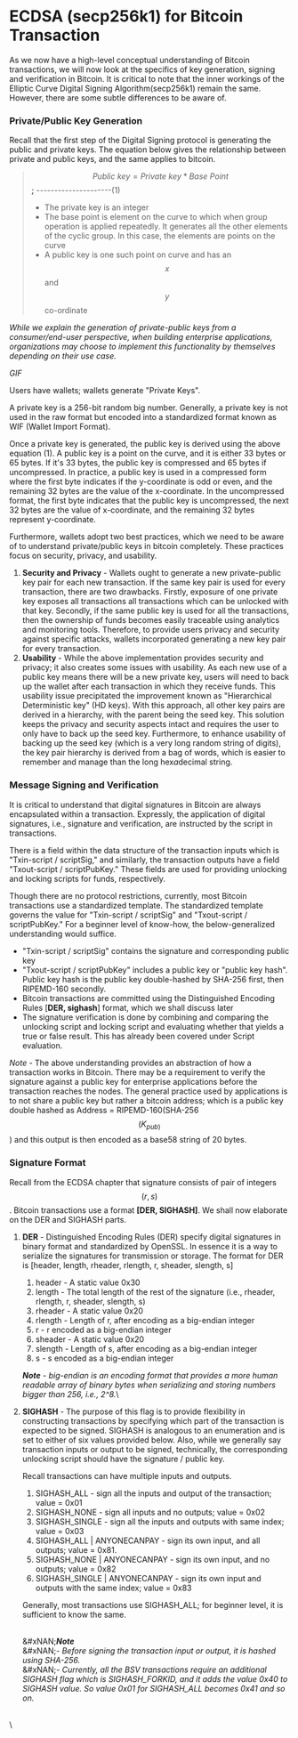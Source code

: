 # ECDSA (secp256k1) for Bitcoin Transaction

As we now have a high-level conceptual understanding of Bitcoin transactions, we will now look at the specifics of key generation, signing and verification in Bitcoin. It is critical to note that the inner workings of the Elliptic Curve Digital Signing Algorithm(secp256k1) remain the same. However, there are some subtle differences to be aware of.

### Private/Public Key Generation

Recall that the first step of the Digital Signing protocol is generating the public and private keys. The equation below gives the relationship between private and public keys, and the same applies to bitcoin.

> $$Public \ key = Private \ key * Base \ Point$$ **;** ---------------------(1)
>
> * The private key is an integer
> * The base point is element on the curve to which when group operation is applied repeatedly. It generates all the other elements of the cyclic group. In this case, the elements are points on the curve
> * A public key is one such point on curve and has an $$x$$ and $$y$$ co-ordinate

_While we explain the generation of private-public keys from a consumer/end-user perspective, when building enterprise applications, organizations may choose to implement this functionality by themselves depending on their use case._

_GIF_

Users have wallets; wallets generate "Private Keys".

A private key is a 256-bit random big number. Generally, a private key is not used in the raw format but encoded into a standardized format known as WIF (Wallet Import Format).

Once a private key is generated, the public key is derived using the above equation (1). A public key is a point on the curve, and it is either 33 bytes or 65 bytes. If it's 33 bytes, the public key is compressed and 65 bytes if uncompressed. In practice, a public key is used in a compressed form where the first byte indicates if the y-coordinate is odd or even, and the remaining 32 bytes are the value of the x-coordinate. In the uncompressed format, the first byte indicates that the public key is uncompressed, the next 32 bytes are the value of x-coordinate, and the remaining 32 bytes represent y-coordinate.

Furthermore, wallets adopt two best practices, which we need to be aware of to understand private/public keys in bitcoin completely. These practices focus on security, privacy, and usability.

1. **Security and Privacy** - Wallets ought to generate a new private-public key pair for each new transaction. If the same key pair is used for every transaction, there are two drawbacks. Firstly, exposure of one private key exposes all transactions all transactions which can be unlocked with that key. Secondly, if the same public key is used for all the transactions, then the ownership of funds becomes easily traceable using analytics and monitoring tools. Therefore, to provide users privacy and security against specific attacks, wallets incorporated generating a new key pair for every transaction.
2. **Usability** - While the above implementation provides security and privacy; it also creates some issues with usability. As each new use of a public key means there will be a new private key, users will need to back up the wallet after each transaction in which they receive funds. This usability issue precipitated the improvement known as "Hierarchical Deterministic key" (HD keys). With this approach, all other key pairs are derived in a hierarchy, with the parent being the seed key. This solution keeps the privacy and security aspects intact and requires the user to only have to back up the seed key. Furthermore, to enhance usability of backing up the seed key (which is a very long random string of digits), the key pair hierarchy is derived from a bag of words, which is easier to remember and manage than the long he&#x78;_&#x61;_&#x64;ecimal string.

### Message Signing and Verification

It is critical to understand that digital signatures in Bitcoin are always encapsulated within a transaction. Expressly, the application of digital signatures, i.e., signature and verification, are instructed by the script in transactions.

There is a field within the data structure of the transaction inputs which is "Txin-script / scriptSig," and similarly, the transaction outputs have a field "Txout-script / scriptPubKey." These fields are used for providing unlocking and locking scripts for funds, respectively.

Though there are no protocol restrictions, currently, most Bitcoin transactions use a standardized template. The standardized template governs the value for "Txin-script / scriptSig" and "Txout-script / scriptPubKey." For a beginner level of know-how, the below-generalized understanding would suffice.

* "Txin-script / scriptSig" contains the signature and corresponding public key
* "Txout-script / scriptPubKey" includes a public key or "public key hash". Public key hash is the public key double-hashed by SHA-256 first, then RIPEMD-160 secondly.
* Bitcoin transactions are committed using the Distinguished Encoding Rules \[**DER, sighash**] format, which we shall discuss later
* The signature verification is done by combining and comparing the unlocking script and locking script and evaluating whether that yields a true or false result. This has already been covered under Script evaluation.

_Note_ - The above understanding provides an abstraction of how a transaction works in Bitcoin. There may be a requirement to verify the signature against a public key for enterprise applications before the transaction reaches the nodes. The general practice used by applications is to not share a public key but rather a bitcoin address; which is a public key double hashed as Address = RIPEMD-160(SHA-256$$(K_{pub)}$$) and this output is then encoded as a base58 string of 20 bytes.

### Signature Format

Recall from the ECDSA chapter that signature consists of pair of integers $$(r, s)$$. Bitcoin transactions use a format **\[DER, SIGHASH]**. We shall now elaborate on the DER and SIGHASH parts.

1.  **DER** - Distinguished Encoding Rules (DER) specify digital signatures in binary format and standardized by OpenSSL. In essence it is a way to serialize the signatures for transmission or storage. The format for DER is \[header, length, rheader, rlength, r, sheader, slength, s]

    1. header - A static value 0x30
    2. length - The total length of the rest of the signature (i.e., rheader, rlength, r, sheader, slength, s)
    3. rheader - A static value 0x20
    4. rlength - Length of r, after encoding as a big-endian integer
    5. r - r encoded as a big-endian integer
    6. sheader - A static value 0x20
    7. slength - Length of s, after encoding as a big-endian integer
    8. s - s encoded as a big-endian integer

    _**Note**_ - _big-endian is an encoding format that provides a more human readable array of binary bytes when serializing and storing numbers bigger than 256, i.e., 2^8._\\
2.  **SIGHASH** - The purpose of this flag is to provide flexibility in constructing transactions by specifying which part of the transaction is expected to be signed. SIGHASH is analogous to an enumeration and is set to either of six values provided below. Also, while we generally say transaction inputs or output to be signed, technically, the corresponding unlocking script should have the signature / public key.

    Recall transactions can have multiple inputs and outputs.

    1. SIGHASH\_ALL - sign all the inputs and output of the transaction; value = 0x01
    2. SIGHASH\_NONE - sign all inputs and no outputs; value = 0x02
    3. SIGHASH\_SINGLE - sign all the inputs and outputs with same index; value = 0x03
    4. SIGHASH\_ALL | ANYONECANPAY - sign its own input, and all outputs; value = 0x81.
    5. SIGHASH\_NONE | ANYONECANPAY - sign its own input, and no outputs; value = 0x82
    6. SIGHASH\_SINGLE | ANYONECANPAY - sign its own input and outputs with the same index; value = 0x83

    Generally, most transactions use SIGHASH\_ALL; for beginner level, it is sufficient to know the same.

    \
    \&#xNAN;_**Note**_\
    \&#xNAN;_-_ _Before signing the transaction input or output, it is hashed using SHA-256._\
    &#xNAN;_- Currently, all the BSV transactions require an additional SIGHASH flag which is SIGHASH\_FORKID, and it adds the value 0x40 to SIGHASH value. So value 0x01 for SIGHASH\_ALL becomes 0x41 and so on._

\
\\
